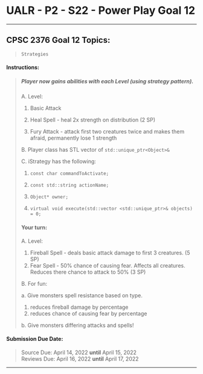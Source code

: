 # UALR - P2 - S22 - Power Play Goal 12

---

## CPSC 2376 Goal 12 Topics:

> `Strategies`

#### Instructions:

> ##### Player now gains abilities with each Level (using strategy pattern).
> 
> A. Level:
> 
> 1. Basic Attack
> 
> 2. Heal Spell - heal 2x strength on distribution (2 SP)
> 
> 3. Fury Attack - attack first two creatures twice and makes them afraid, permanently lose 1 strength
> 
> B. Player class has STL vector of `std::unique_ptr<Object>&`
> 
> C. iStrategy has the following:
> 
> 1. `const char commandToActivate;`
> 
> 2. `const std::string actionName;`
> 
> 3. `Object* owner;`
> 
> 4. `virtual void execute(std::vector <std::unique_ptr>& objects) = 0;`
> 
> #### Your turn:
> 
> A. Level:
> 
> 1. Fireball Spell - deals basic attack damage to first 3 creatures. (5 SP)
> 2. Fear Spell - 50% chance of causing fear. Affects all creatures. Reduces there chance to attack to 50% (3 SP)
> 
> B. For fun:
> 
> a. Give monsters spell resistance based on type.
> 
> 1. reduces fireball damage by percentage
> 2. reduces chance of causing fear by percentage
> 
> b. Give monsters differing attacks and spells!

#### Submission Due Date:

>  Source Due: April 14, 2022 **until** April 15, 2022<br>
> Reviews Due: April 16, 2022 **until** April 17, 2022

---
